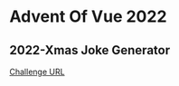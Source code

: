 # Advent Of Vue 2022

## 2022-Xmas Joke Generator

[Challenge URL](https://github.com/Advent-Of-Vue/aov-joke-generator?utm_campaign=Advent%20Of%20Vue&utm_medium=email&utm_source=Revue%20newsletter)

